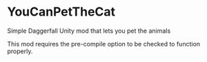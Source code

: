 # YouCanPetTheCat
Simple Daggerfall Unity mod that lets you pet the animals

This mod requires the pre-compile option to be checked to function properly.
